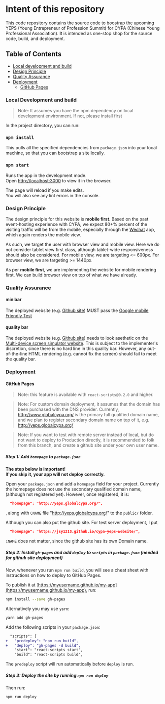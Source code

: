 # Intent of this repository
This code repository contains the source code to boostrap the upcoming YEPS (Young Entrepreneur of Profession Summit) for CYPA (Chinese Young Professional Association). It is intended as one-stop shop for the source code, build, and deployment.

## Table of Contents

- [Local development and build](#local-development-and-build)
- [Design Principle](#design-principle)
- [Quality Assurance](#quality-assurance)
- [Deployment](#deployment)
  - [GitHub Pages](#github-pages)

### Local Development and build

>Note: It assumes you have the npm dependency on local development environment. If not, please install first

In the project directory, you can run:

### `npm install`

This pulls all the specified dependencies from `package.json` into your local machine, so that you can bootstrap a site locally.

### `npm start`

Runs the app in the development mode.<br>
Open [http://localhost:3000](http://localhost:3000) to view it in the browser.

The page will reload if you make edits.<br>
You will also see any lint errors in the console.

### Design Principle

The design principle for this website is **mobile first**. Based on the past event-hosting experience with CYPA, we expect 80+% percent of the visiting traffic will be from the mobile, especially through the [Wechat](https://www.wechat.com/en/) app, which again renders the mobile view.

As such, we target the user with browser view and mobile view. Here we do not consider tablet view first class, although tablet-wide responsiveness should also be considered. For mobile view, we are targeting <= 600px. For browser view, we are targeting >= 1440px.

As per **mobile first**, we are implementing the website for mobile rendering first. We can build browser view on top of what we have already.

### Quality Assurance

#### min bar

The deployed website (e.g. [Github site](https://jsy1218.github.io/cypa-yeps-website/)) MUST pass the [Google mobile Friendly Test](https://search.google.com/test/mobile-friendly)

#### quality bar
The deployed website (e.g. [Github site](https://jsy1218.github.io/cypa-yeps-website/)) needs to look asethetic on the [Multi-device screen simulator website](https://www.responsinator.com/). This is subject to the implementer's discretion, since there is no hard line in this quality bar. However, any out-of-the-line HTML rendering (e.g. cannot fix the screen) should fail to meet the quality bar.

### Deployment

#### GitHub Pages

>Note: this feature is available with `react-scripts@0.2.0` and higher.

>Note: For custom domain deployment, it assumes that the domain has been purchased with the DNS provider. Currently, http://www.globalcypa.org/ is the primary full qualified domain name, and we plan to register secondary domain name on top of it, e.g. http://yeps.globalcypa.org/

>Note: If you want to test with remote server instead of local, but do not want to deploy to Production directly, it is recommended to folk from this branch, and create a github site under your own user name.

##### Step 1: Add `homepage` to `package.json`

**The step below is important!**<br>
**If you skip it, your app will not deploy correctly.**

Open your `package.json` and add a `homepage` field for your project. Currently the homepage does not use the secondary qualified domain name, (although not registered yet). However, once registered, it is:

```json
  "homepage": "http://yeps.globalcypa.org/",
```

, along with `CNAME` file "http://yeps.globalcypa.org/" to the `public/` folder.

Although you can also put the github site. For test server deployment, I put

```json
  "homepage": "https://jsy1218.github.io/cypa-yeps-website/",
```

`CNAME` does not matter, since the github site has its own Domain name.

##### Step 2: Install `gh-pages` and add `deploy` to `scripts` in `package.json` (needed for github site deployment)

Now, whenever you run `npm run build`, you will see a cheat sheet with instructions on how to deploy to GitHub Pages.

To publish it at [https://myusername.github.io/my-app](https://myusername.github.io/my-app), run:

```sh
npm install --save gh-pages
```

Alternatively you may use `yarn`:

```sh
yarn add gh-pages
```

Add the following scripts in your `package.json`:

```diff
  "scripts": {
+   "predeploy": "npm run build",
+   "deploy": "gh-pages -d build",
    "start": "react-scripts start",
    "build": "react-scripts build",
```

The `predeploy` script will run automatically before `deploy` is run.

##### Step 3: Deploy the site by running `npm run deploy`

Then run:

```sh
npm run deploy
```

